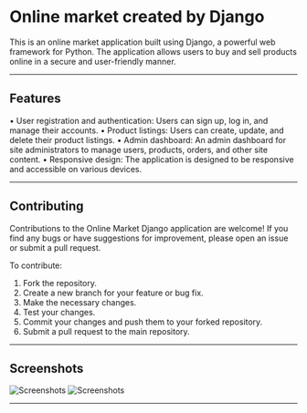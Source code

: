 # Online market created by Django

This is an online market application built using Django, a powerful web framework for Python. The application allows users to buy and sell products online in a secure and user-friendly manner.

---

## Features

• User registration and authentication: Users can sign up, log in, and manage their accounts.
• Product listings: Users can create, update, and delete their product listings.
• Admin dashboard: An admin dashboard for site administrators to manage users, products, orders, and other site content.
• Responsive design: The application is designed to be responsive and accessible on various devices.

---

## Contributing

Contributions to the Online Market Django application are welcome! If you find any bugs or have suggestions for improvement, please open an issue or submit a pull request.

To contribute:

1. Fork the repository.
2. Create a new branch for your feature or bug fix.
3. Make the necessary changes.
4. Test your changes.
5. Commit your changes and push them to your forked repository.
6. Submit a pull request to the main repository.

---

## Screenshots

![Screenshots](item1.png)
![Screenshots](item2.png)

---
